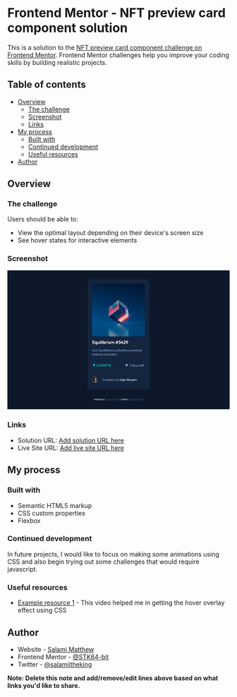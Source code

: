 # Frontend Mentor - NFT preview card component solution

This is a solution to the [NFT preview card component challenge on Frontend Mentor](https://www.frontendmentor.io/challenges/nft-preview-card-component-SbdUL_w0U). Frontend Mentor challenges help you improve your coding skills by building realistic projects. 

## Table of contents

- [Overview](#overview)
  - [The challenge](#the-challenge)
  - [Screenshot](#screenshot)
  - [Links](#links)
- [My process](#my-process)
  - [Built with](#built-with)
  - [Continued development](#continued-development)
  - [Useful resources](#useful-resources)
- [Author](#author)



## Overview

### The challenge

Users should be able to:

- View the optimal layout depending on their device's screen size
- See hover states for interactive elements

### Screenshot

![](Screenshot%202023-03-17%20at%2016-51-37%20Frontend%20Mentor%20NFT%20preview%20card%20component.png)

### Links

- Solution URL: [Add solution URL here](https://your-solution-url.com)
- Live Site URL: [Add live site URL here](https://your-live-site-url.com)

## My process

### Built with

- Semantic HTML5 markup
- CSS custom properties
- Flexbox


### Continued development

In future projects, I would like to focus on making some animations using CSS and also begin trying out some challenges that would require javascript.

### Useful resources

- [Example resource 1](https://www.youtube.com/watch?v=Himo9n0BaDw) - This video helped me in getting the hover overlay effect using CSS


## Author

- Website - [Salami Matthew](https://github.com/salami-matthew)
- Frontend Mentor - [@STK64-bit](https://www.frontendmentor.io/profile/yourusername)
- Twitter - [@salamiitheking](https://www.twitter.com/salamiitheking)

**Note: Delete this note and add/remove/edit lines above based on what links you'd like to share.**


